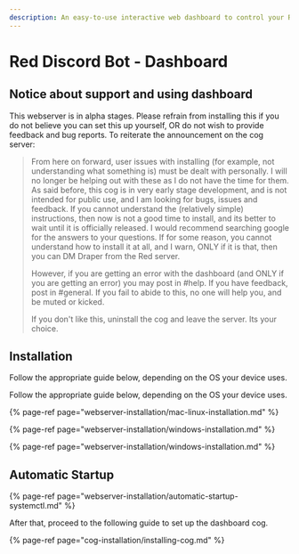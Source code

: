 ```yaml
---
description: An easy-to-use interactive web dashboard to control your Redbot.
---
```


# Red Discord Bot - Dashboard

## Notice about support and using dashboard

This webserver is in alpha stages. Please refrain from installing this if you do not believe you can set this up yourself, OR do not wish to provide feedback and bug reports. To reiterate the announcement on the cog server:

> From here on forward, user issues with installing \(for example, not understanding what something is\) must be dealt with personally. I will no longer be helping out with these as I do not have the time for them. As said before, this cog is in very early stage development, and is not intended for public use, and I am looking for bugs, issues and feedback. If you cannot understand the \(relatively simple\) instructions, then now is not a good time to install, and its better to wait until it is officially released. I would recommend searching google for the answers to your questions. If for some reason, you cannot understand how to install it at all, and I warn, ONLY if it is that, then you can DM Draper from the Red server.
>
> However, if you are getting an error with the dashboard \(and ONLY if you are getting an error\) you may post in \#help. If you have feedback, post in \#general. If you fail to abide to this, no one will help you, and be muted or kicked.
>
> If you don't like this, uninstall the cog and leave the server. Its your choice.

## Installation

Follow the appropriate guide below, depending on the OS your device uses.

Follow the appropriate guide below, depending on the OS your device uses.

{% page-ref page="webserver-installation/mac-linux-installation.md" %}

{% page-ref page="webserver-installation/windows-installation.md" %}

{% page-ref page="webserver-installation/windows-installation.md" %}

## Automatic Startup

{% page-ref page="webserver-installation/automatic-startup-systemctl.md" %}

After that, proceed to the following guide to set up the dashboard cog.

{% page-ref page="cog-installation/installing-cog.md" %}



